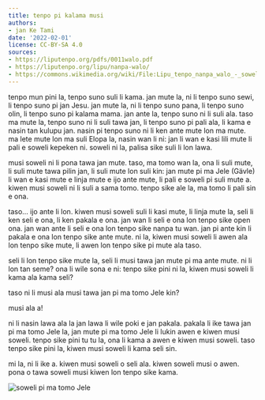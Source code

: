 ```yaml
---
title: tenpo pi kalama musi
authors:
- jan Ke Tami
date: '2022-02-01'
license: CC-BY-SA 4.0
sources:
- https://liputenpo.org/pdfs/0011walo.pdf
- https://liputenpo.org/lipu/nanpa-walo/
- https://commons.wikimedia.org/wiki/File:Lipu_tenpo_nanpa_walo_-_soweli_pi_ma_tomo_Jele.png
---
```


tenpo mun pini la, tenpo suno suli li kama. jan mute la, ni li tenpo suno sewi, li tenpo suno pi jan Jesu. jan mute la, ni li tenpo suno pana, li tenpo suno olin, li tenpo suno pi kalama mama. jan ante la, tenpo suno ni li suli ala. taso ma mute la, tenpo suno ni li suli tawa jan, li tenpo suno pi pali ala, li kama e nasin tan kulupu jan. nasin pi tenpo suno ni li ken ante mute lon ma mute. ma lete mute lon ma suli Elopa la, nasin wan li ni: jan li wan e kasi lili mute li pali e soweli kepeken ni. soweli ni la, palisa sike suli li lon lawa.

musi soweli ni li pona tawa jan mute. taso, ma tomo wan la, ona li suli mute, li suli mute tawa pilin jan, li suli mute lon suli kin: jan mute pi ma Jele (Gävle) li wan e kasi mute e linja mute e ijo ante mute, li pali e soweli pi suli mute a. kiwen musi soweli ni li suli a sama tomo. tenpo sike ale la, ma tomo li pali sin e ona.

taso… ijo ante li lon. kiwen musi soweli suli li kasi mute, li linja mute la, seli li ken seli e ona, li ken pakala e ona. jan wan li seli e ona lon tenpo sike open ona. jan wan ante li seli e ona lon tenpo sike nanpa tu wan. jan pi ante kin li pakala e ona lon tenpo sike ante mute. ni la, kiwen musi soweli li awen ala lon tenpo sike mute, li awen lon tenpo sike pi mute ala taso.

seli li lon tenpo sike mute la, seli li musi tawa jan mute pi ma ante mute. ni li lon tan seme? ona li wile sona e ni: tenpo sike pini ni la, kiwen musi soweli li kama ala kama seli?

taso ni li musi ala musi tawa jan pi ma tomo Jele kin?

musi ala a!

ni li nasin lawa ala la jan lawa li wile poki e jan pakala. pakala li ike tawa jan pi ma tomo Jele la, jan mute pi ma tomo Jele li lukin awen e kiwen musi soweli. tenpo sike pini tu tu la, ona li kama a awen e kiwen musi soweli. taso tenpo sike pini la, kiwen musi soweli li kama seli sin.

mi la, ni li ike a. kiwen musi soweli o seli ala. kiwen soweli musi o awen. pona o tawa soweli musi kiwen lon tenpo sike kama.

![soweli pi ma tomo Jele](https://upload.wikimedia.org/wikipedia/commons/1/18/Lipu_tenpo_nanpa_walo_-_soweli_pi_ma_tomo_Jele.png)